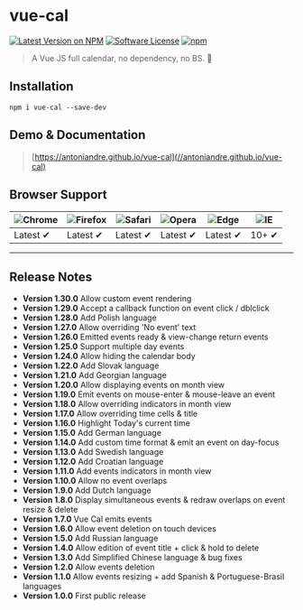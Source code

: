 # vue-cal

[![Latest Version on NPM](https://img.shields.io/npm/v/vue-cal.svg?style=flat-square)](https://npmjs.com/package/vue-cal)
[![Software License](https://img.shields.io/badge/license-MIT-brightgreen.svg?style=flat-square)](LICENSE.md)
[![npm](https://img.shields.io/npm/dt/vue-cal.svg?style=flat-square)](https://www.npmjs.com/package/vue-cal)

> A Vue JS full calendar, no dependency, no BS. :metal:

## Installation

```
npm i vue-cal --save-dev
```

## Demo & Documentation
> [https://antoniandre.github.io/vue-cal](//antoniandre.github.io/vue-cal)

## Browser Support
![Chrome](https://raw.github.com/alrra/browser-logos/master/src/chrome/chrome_48x48.png) | ![Firefox](https://raw.github.com/alrra/browser-logos/master/src/firefox/firefox_48x48.png) | ![Safari](https://raw.github.com/alrra/browser-logos/master/src/safari/safari_48x48.png) | ![Opera](https://raw.github.com/alrra/browser-logos/master/src/opera/opera_48x48.png) | ![Edge](https://raw.github.com/alrra/browser-logos/master/src/edge/edge_48x48.png) | ![IE](https://raw.github.com/alrra/browser-logos/master/src/archive/internet-explorer_9-11/internet-explorer_9-11_48x48.png) |
--- | --- | --- | --- | --- | --- |
Latest ✔ | Latest ✔ | Latest ✔ | Latest ✔ | Latest ✔ | 10+ ✔ |


___


## Release Notes

- __Version 1.30.0__ Allow custom event rendering
- __Version 1.29.0__ Accept a callback function on event click / dblclick
- __Version 1.28.0__ Add Polish language
- __Version 1.27.0__ Allow overriding 'No event' text
- __Version 1.26.0__ Emitted events ready &amp; view-change return events
- __Version 1.25.0__ Support multiple day events
- __Version 1.24.0__ Allow hiding the calendar body
- __Version 1.22.0__ Add Slovak language
- __Version 1.21.0__ Add Georgian language
- __Version 1.20.0__ Allow displaying events on month view
- __Version 1.19.0__ Emit events on mouse-enter &amp; mouse-leave an event
- __Version 1.18.0__ Allow overriding indicators in month view
- __Version 1.17.0__ Allow overriding time cells &amp; title
- __Version 1.16.0__ Highlight Today's current time
- __Version 1.15.0__ Add German language
- __Version 1.14.0__ Add custom time format &amp; emit an event on day-focus
- __Version 1.13.0__ Add Swedish language
- __Version 1.12.0__ Add Croatian language
- __Version 1.11.0__ Add events indicators in month view
- __Version 1.10.0__ Allow no event overlaps
- __Version 1.9.0__ Add Dutch language
- __Version 1.8.0__ Display simultaneous events &amp; redraw overlaps on event resize &amp; delete
- __Version 1.7.0__ Vue Cal emits events
- __Version 1.6.0__ Allow event deletion on touch devices
- __Version 1.5.0__ Add Russian language
- __Version 1.4.0__ Allow edition of event title + click &amp; hold to delete
- __Version 1.3.0__ Add Simplified Chinese language &amp; bug fixes
- __Version 1.2.0__ Allow events deletion
- __Version 1.1.0__ Allow events resizing + add Spanish &amp; Portuguese-Brasil languages
- __Version 1.0.0__ First public release
